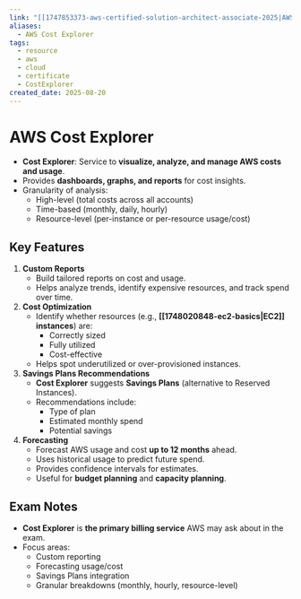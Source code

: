 ```yaml
---
link: "[[1747853373-aws-certified-solution-architect-associate-2025|AWS Certified Solution Architect Associate 2025]]"
aliases:
  - AWS Cost Explorer
tags:
  - resource
  - aws
  - cloud
  - certificate
  - CostExplorer
created_date: 2025-08-20
---
```

# AWS Cost Explorer
- **Cost Explorer**: Service to **visualize, analyze, and manage AWS costs and usage**.
- Provides **dashboards, graphs, and reports** for cost insights.
- Granularity of analysis:
  - High-level (total costs across all accounts)
  - Time-based (monthly, daily, hourly)
  - Resource-level (per-instance or per-resource usage/cost)

## Key Features
1. **Custom Reports**
   - Build tailored reports on cost and usage.
   - Helps analyze trends, identify expensive resources, and track spend over time.
2. **Cost Optimization**
   - Identify whether resources (e.g., **[[1748020848-ec2-basics|EC2]] instances**) are:
     - Correctly sized
     - Fully utilized
     - Cost-effective
   - Helps spot underutilized or over-provisioned instances.
3. **Savings Plans Recommendations**
   - **Cost Explorer** suggests **Savings Plans** (alternative to Reserved Instances).
   - Recommendations include:
     - Type of plan
     - Estimated monthly spend
     - Potential savings
4. **Forecasting**
   - Forecast AWS usage and cost **up to 12 months** ahead.
   - Uses historical usage to predict future spend.
   - Provides confidence intervals for estimates.
   - Useful for **budget planning** and **capacity planning**.

## Exam Notes
- **Cost Explorer** is **the primary billing service** AWS may ask about in the exam.
- Focus areas:
  - Custom reporting
  - Forecasting usage/cost
  - Savings Plans integration
  - Granular breakdowns (monthly, hourly, resource-level)